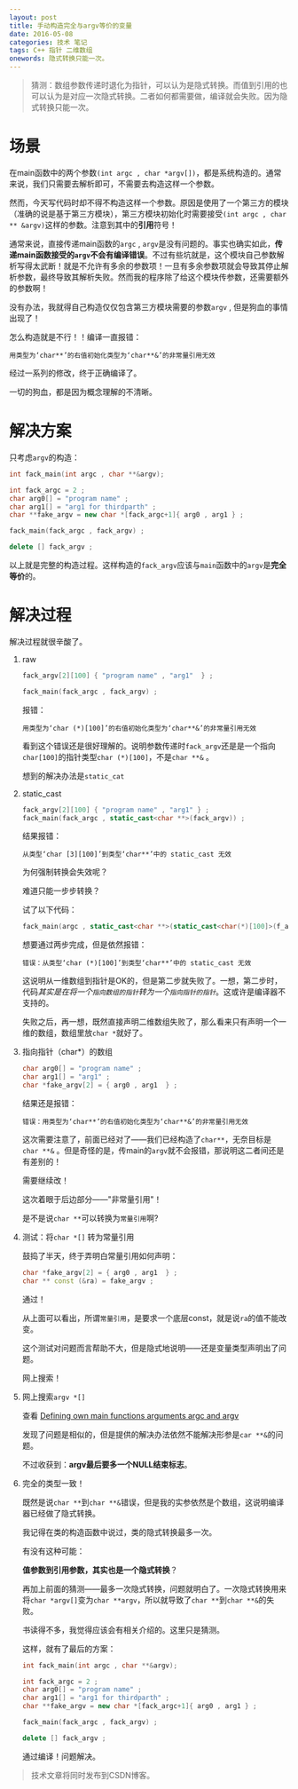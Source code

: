 ```yaml
---
layout: post
title: 手动构造完全与argv等价的变量
date: 2016-05-08
categories: 技术 笔记 
tags: C++ 指针 二维数组
onewords: 隐式转换只能一次。
---
```

> 猜测：数组参数传递时退化为指针，可以认为是隐式转换。而值到引用的也可以认为是对应一次隐式转换。二者如何都需要做，编译就会失败。因为隐式转换只能一次。

# 场景

在main函数中的两个参数`(int argc , char *argv[])`，都是系统构造的。通常来说，我们只需要去解析即可，不需要去构造这样一个参数。

然而，今天写代码时却不得不构造这样一个参数。原因是使用了一个第三方的模块（准确的说是基于第三方模块），第三方模块初始化时需要接受`(int argc , char ** &argv)`这样的参数。注意到其中的**引用**符号！

通常来说，直接传递main函数的`argc` , `argv`是没有问题的。事实也确实如此，**传递main函数接受的`argv`不会有编译错误**。不过有些坑就是，这个模块自己参数解析写得太武断！就是不允许有多余的参数项！一旦有多余参数项就会导致其停止解析参数，最终导致其解析失败。然而我的程序除了给这个模块传参数，还需要额外的参数啊！

没有办法，我就得自己构造仅仅包含第三方模块需要的参数`argv` , 但是狗血的事情出现了！

怎么构造就是不行！！编译一直报错：

```
用类型为‘char**’的右值初始化类型为‘char**&’的非常量引用无效
```

经过一系列的修改，终于正确编译了。

一切的狗血，都是因为概念理解的不清晰。

# 解决方案

只考虑`argv`的构造：

```cpp
int fack_main(int argc , char **&argv);

int fack_argc = 2 ;
char arg0[] = "program name" ;
char arg1[] = "arg1 for thirdparth" ;
char **fake_argv = new char *[fack_argc+1]{ arg0 , arg1 } ;

fack_main(fack_argc , fack_argv) ; 

delete [] fack_argv ;
```

以上就是完整的构造过程。这样构造的`fack_argv`应该与`main`函数中的`argv`是**完全等价**的。

# 解决过程

解决过程就很辛酸了。

1. raw
    
    ```cpp
    fack_argv[2][100] { "program name" , "arg1"  } ;

    fack_main(fack_argc , fack_argv) ; 
    ```
   
    报错：
   
    ```
    用类型为‘char (*)[100]’的右值初始化类型为‘char**&’的非常量引用无效
    ```
    看到这个错误还是很好理解的。说明参数传递时`fack_argv`还是是一个指向`char[100]`的指针类型`char (*)[100]`，不是`char **&` 。

    想到的解决办法是`static_cat`
 
2. static_cast
    
    ```cpp
    fack_argv[2][100] { "program name" , "arg1" } ;
    fack_main(fack_argc , static_cast<char **>(fack_argv)) ; 
    ```
        
    结果报错：
    
    ```
    从类型‘char [3][100]’到类型‘char**’中的 static_cast 无效
    ```

    为何强制转换会失效呢？

    难道只能一步步转换？

    试了以下代码：

    ```cpp
    fack_main(argc , static_cast<char **>(static_cast<char(*)[100]>(f_argv))) ; 
    ```
    想要通过两步完成，但是依然报错：

    ```
    错误：从类型‘char (*)[100]’到类型‘char**’中的 static_cast 无效
    ```

    这说明从一维数组到指针是OK的，但是第二步就失败了。一想，第二步时，代码*其实是在将一个`指向数组的指针`转为一个`指向指针的指针`*。这或许是编译器不支持的。

    失败之后，再一想，既然直接声明二维数组失败了，那么看来只有声明一个一维的数组，数组里放`char *`就好了。

3. 指向指针（char*）的数组

    ```cpp
    char arg0[] = "program name" ;
    char arg1[] = "arg1" ;
    char *fake_argv[2] = { arg0 , arg1  } ;
    ```

    结果还是报错：

    ```
    错误：用类型为‘char**’的右值初始化类型为‘char**&’的非常量引用无效
    ```

    这次需要注意了，前面已经对了——我们已经构造了`char**`，无奈目标是 `char **&` 。但是奇怪的是，传main的`argv`就不会报错，那说明这二者间还是有差别的！

    需要继续改！

    这次着眼于后边部分——"非常量引用"！ 

    是不是说`char **`可以转换为`常量引用`啊?

4. 测试：将`char *[]` 转为常量引用

    鼓捣了半天，终于弄明白常量引用如何声明：

    ```cpp
    char *fake_argv[2] = { arg0 , arg1  } ;
    char ** const (&ra) = fake_argv ;
    ``` 

    通过！

    从上面可以看出，所谓`常量引用`，是要求一个底层const，就是说`ra`的值不能改变。

    这个测试对问题而言帮助不大，但是隐式地说明——还是变量类型声明出了问题。

    网上搜索！

5. 网上搜索`argv *[]`

    查看 [Defining own main functions arguments argc and argv](http://stackoverflow.com/questions/1519885/defining-own-main-functions-arguments-argc-and-argv)

    发现了问题是相似的，但是提供的解决办法依然不能解决形参是`car **&`的问题。

    不过收获到：**argv最后要多一个NULL结束标志**。

6. 完全的类型一致！

    既然是说`char **`到`char **&`错误，但是我的实参依然是个数组，这说明编译器已经做了隐式转换。

    我记得在类的构造函数中说过，类的隐式转换最多一次。

    有没有这种可能：

    **值参数到引用参数，其实也是一个隐式转换**？

    再加上前面的猜测——最多一次隐式转换，问题就明白了。一次隐式转换用来将`char *argv[]`变为`char **argv`，所以就导致了`char **`到`char **&`的失败。

    书读得不多，我觉得应该会有相关介绍的。这里只是猜测。

    这样，就有了最后的方案：

    ```cpp
    int fack_main(int argc , char **&argv);

    int fack_argc = 2 ;
    char arg0[] = "program name" ;
    char arg1[] = "arg1 for thirdparth" ;
    char **fake_argv = new char *[fack_argc+1]{ arg0 , arg1 } ;

    fack_main(fack_argc , fack_argv) ; 

    delete [] fack_argv ;
    ```

    通过编译！问题解决。

> 技术文章将同时发布到CSDN博客。